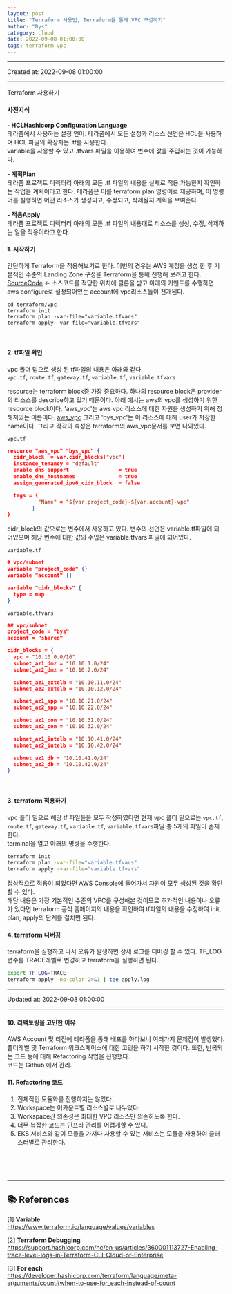 ```yaml
---
layout: post
title: "Terraform 사용법, Terraform을 통해 VPC 구성하기"
author: "Bys"
category: cloud
date: 2022-09-08 01:00:00
tags: terraform vpc
---
```


---
Created at: 2022-09-08 01:00:00

---


Terraform 사용하기  

#### 사전지식  

**- HCLHashicorp Configuration Language**  
테라폼에서 사용하는 설정 언어. 테라폼에서 모든 설정과 리소스 선언은 HCL을 사용하며 HCL 파일의 확장자는 .tf를 사용한다.  
variable을 사용할 수 있고 .tfvars 파일을 이용하여 변수에 값을 주입하는 것이 가능하다.  

**- 계획Plan**  
테라폼 프로젝트 디렉터리 아래의 모든 .tf 파일의 내용을 실제로 적용 가능한지 확인하는 작업을 계획이라고 한다. 테라폼은 이를 terraform plan 명령어로 제공하며, 이 명령어를 실행하면 어떤 리소스가 생성되고, 수정되고, 삭제될지 계획을 보여준다.

**- 적용Apply**  
테라폼 프로젝트 디렉터리 아래의 모든 .tf 파일의 내용대로 리소스를 생성, 수정, 삭제하는 일을 적용이라고 한다.  


#### 1. 시작하기  
간단하게 Terraform을 적용해보기로 한다. 이번의 경우는 AWS 계정을 생성 한 후 기본적인 수준의 Landing Zone 구성을 Terraform을 통해 진행해 보려고 한다.  
[SourceCode](https://github.com/byoungsoo/terraform.git) <- 소스코드를 적당한 위치에 클론을 받고 아래의 커맨드를 수행하면 aws configure로 설정되어있는 account에 vpc리소스들이 전개된다.  

```
cd terraform/vpc
terraform init
terraform plan -var-file="variable.tfvars"
terraform apply -var-file="variable.tfvars"
```
<br>

#### 2. tf파일 확인  
vpc 폴더 밑으로 생성 된 tf파일의 내용은 아래와 같다.  
`vpc.tf`, `route.tf`, `gateway.tf`, `variable.tf`, `variable.tfvars`  

resource는 terraform block중 가장 중요하다. 하나의 resource block은 provider의 리소스를 describe하고 있기 때문이다. 
아래 예시는 aws의 vpc를 생성하기 위한 resource block이다. 'aws_vpc'는 aws vpc 리소스에 대한 자원을 생성하기 위해 정해져있는 이름이다. [aws_vpc](https://registry.terraform.io/providers/hashicorp/aws/latest/docs/resources/vpc) 
그리고 'bys_vpc'는 이 리소스에 대해 user가 저장한 name이다. 그리고 각각의 속성은 terraform의 aws_vpc문서를 보면 나와있다.  

`vpc.tf`  
```json
resource "aws_vpc" "bys_vpc" { 
  cidr_block  = var.cidr_blocks["vpc"]
  instance_tenancy = "default" 
  enable_dns_support                = true 
  enable_dns_hostnames              = true 
  assign_generated_ipv6_cidr_block  = false 

  tags = { 
          "Name" = "${var.project_code}-${var.account}-vpc" 
        }
}
```

cidr_block의 값으로는 변수에서 사용하고 있다. 변수의 선언은 variable.tf파일에 되어있으며 해당 변수에 대한 값의 주입은 variable.tfvars 파일에 되어있다. 

`variable.tf`  
```json
# vpc/subnet
variable "project_code" {}
variable "account" {}

variable "cidr_blocks" {
  type = map 
}
```

`variable.tfvars`  
```json
## vpc/subnet
project_code = "bys"
account = "shared"

cidr_blocks = {
  vpc = "10.10.0.0/16"
  subnet_az1_dmz = "10.10.1.0/24"
  subnet_az2_dmz = "10.10.2.0/24"

  subnet_az1_extelb = "10.10.11.0/24"
  subnet_az2_extelb = "10.10.12.0/24"

  subnet_az1_app = "10.10.21.0/24"
  subnet_az2_app = "10.10.22.0/24"

  subnet_az1_con = "10.10.31.0/24"
  subnet_az2_con = "10.10.32.0/24"

  subnet_az1_intelb = "10.10.41.0/24"
  subnet_az2_intelb = "10.10.42.0/24"

  subnet_az1_db = "10.10.41.0/24"
  subnet_az2_db = "10.10.42.0/24"
}
```

<br>

  
#### 3. terraform 적용하기    
vpc 폴더 밑으로 해당 tf 파일들을 모두 작성하였다면 현재 vpc 폴더 밑으로는 `vpc.tf`, `route.tf`, `gateway.tf`, `variable.tf`, `variable.tfvars`파일 총 5개의 파일이 존재한다.  
terminal을 열고 아래의 명령을 수행한다.
```bash 
terraform init
terraform plan -var-file="variable.tfvars"
terraform apply -var-file="variable.tfvars"
```

정상적으로 적용이 되었다면 AWS Console에 들어가서 자원이 모두 생성된 것을 확인 할 수 있다.  
해당 내용은 가장 기본적인 수준의 VPC를 구성해본 것이므로 추가적인 내용이나 오류가 있다면 terraform 공식 홈페이지의 내용을 확인하여 tf파일의 내용을 수정하여 init, plan, apply의 단계를 걸치면 된다.  


#### 4. terraform 디버깅
terraform을 실행하고 나서 오류가 발생하면 상세 로그를 디버깅 할 수 있다. TF_LOG 변수를 TRACE레벨로 변경하고 terraform을 실행하면 된다.  
```bash
export TF_LOG=TRACE
terraform apply -no-color 2>&1 | tee apply.log
```



---
Updated at: 2022-09-08 01:00:00

---

#### 10. 리팩토링을 고민한 이유
AWS Account 및 리전에 테라폼을 통해 배포를 하다보니 여러가지 문제점이 발생했다. 폴더레벨 및 Terraform 워크스페이스에 대한 고민을 하기 시작한 것이다. 또한, 반복되는 코드 등에 대해 Refactoring 작업을 진행했다.  
코드는 Github 에서 관리.


#### 11. Refactoring 코드
1. 전체적인 모듈화를 진행하지는 않았다.
2. Workspace는 어카운트별 리소스별로 나누었다. 
3. Workspace간 의존성은 최대한 VPC 리소스만 의존하도록 한다. 
4. 너무 복잡한 코드는 인프라 관리를 어렵게할 수 있다. 
5. EKS 서비스와 같이 모듈을 가져다 사용할 수 있는 서비스는 모듈을 사용하여 클러스터별로 관리한다. 



<br><br><br>


---

## 📚 References

[1] **Variable**  
https://www.terraform.io/language/values/variables  

[2] **Terraform Debugging**  
https://support.hashicorp.com/hc/en-us/articles/360001113727-Enabling-trace-level-logs-in-Terraform-CLI-Cloud-or-Enterprise  

[3] **For each**  
https://developer.hashicorp.com/terraform/language/meta-arguments/count#when-to-use-for_each-instead-of-count
